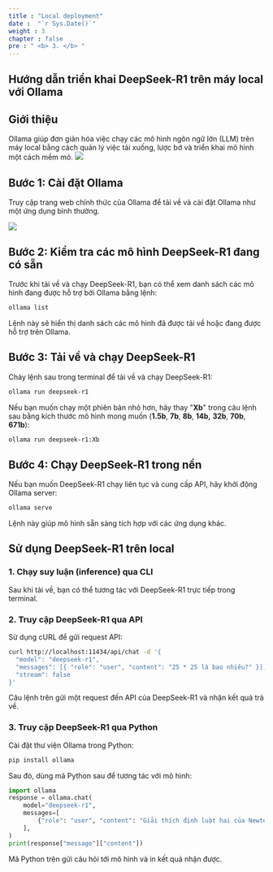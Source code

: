 ```yaml
---
title : "Local deployment"
date :  "`r Sys.Date()`" 
weight : 3 
chapter : false
pre : " <b> 3. </b> "
---
```

## Hướng dẫn triển khai DeepSeek-R1 trên máy local với Ollama

## Giới thiệu
Ollama giúp đơn giản hóa việc chạy các mô hình ngôn ngữ lớn (LLM) trên máy local bằng cách quản lý việc tải xuống, lược bớ và triển khai mô hình một cách mềm mỏ.
![](https://media2.dev.to/dynamic/image/width=800%2Cheight=%2Cfit=scale-down%2Cgravity=auto%2Cformat=auto/https%3A%2F%2Fdev-to-uploads.s3.amazonaws.com%2Fuploads%2Farticles%2Fzs14jj69iuu1m20yjroi.png)

## Bước 1: Cài đặt Ollama
Truy cập trang web chính thức của Ollama để tải về và cài đặt Ollama như một ứng dụng bình thường.

![](https://media2.dev.to/dynamic/image/width=800%2Cheight=%2Cfit=scale-down%2Cgravity=auto%2Cformat=auto/https%3A%2F%2Fdev-to-uploads.s3.amazonaws.com%2Fuploads%2Farticles%2Fettkoobbuh63ia4khm34.png)


## Bước 2: Kiểm tra các mô hình DeepSeek-R1 đang có sẵn
Trước khi tải về và chạy DeepSeek-R1, bạn có thể xem danh sách các mô hình đang được hỗ trợ bởi Ollama bằng lệnh:
```bash
ollama list
```
Lệnh này sẽ hiển thị danh sách các mô hình đã được tải về hoặc đang được hỗ trợ trên Ollama.

## Bước 3: Tải về và chạy DeepSeek-R1
Cháy lệnh sau trong terminal để tải về và chạy DeepSeek-R1:
```bash
ollama run deepseek-r1
```
Nếu bạn muốn chạy một phiên bản nhỏ hơn, hãy thay "**Xb**" trong câu lệnh sau bằng kích thước mô hình mong muốn (**1.5b**, **7b**, **8b**, **14b,** **32b**, **70b**, **671b**):
```bash
ollama run deepseek-r1:Xb
```

## Bước 4: Chạy DeepSeek-R1 trong nền
Nếu bạn muốn DeepSeek-R1 chạy liên tục và cung cấp API, hãy khởi động Ollama server:
```bash
ollama serve
```
Lệnh này giúp mô hình sẵn sàng tích hợp với các ứng dụng khác.

## Sử dụng DeepSeek-R1 trên local

### 1. Chạy suy luận (inference) qua CLI
Sau khi tải về, bạn có thể tương tác với DeepSeek-R1 trực tiếp trong terminal.

### 2. Truy cập DeepSeek-R1 qua API
Sử dụng cURL để gửi request API:
```bash
curl http://localhost:11434/api/chat -d '{
  "model": "deepseek-r1",
  "messages": [{ "role": "user", "content": "25 * 25 là bao nhiêu?" }],
  "stream": false
}'
```
Câu lệnh trên gửi một request đến API của DeepSeek-R1 và nhận kết quả trả về.

### 3. Truy cập DeepSeek-R1 qua Python
Cài đặt thư viện Ollama trong Python:
```bash
pip install ollama
```
Sau đó, dùng mã Python sau để tương tác với mô hình:
```python
import ollama
response = ollama.chat(
    model="deepseek-r1",
    messages=[
        {"role": "user", "content": "Giải thích định luật hai của Newton"},
    ],
)
print(response["message"]["content"])
```
Mã Python trên gửi câu hỏi tới mô hình và in kết quả nhận được.

